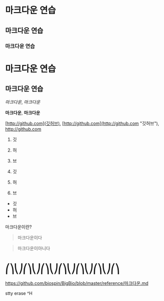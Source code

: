 # 마크다운 연습
## 마크다운 연습
### 마크다운 연습

마크다운 연습
=================

마크다운 연습
-----------------

*마크다운*, _마크다운_

**마크다운**, __마크다운__

[http://github.com](깃허브), [http://github.com](http://github.com "깃허브"), http://github.com

1. 깃
2. 허
3. 브

1. 깃
1. 허
1. 브

- 깃
- 허
- 브

마크다운이란?
>마크다운이다

>마크다운이아니다

# ⎛⎞⎝⎠⎛⎞⎝⎠⎛⎞⎝⎠⎛⎞⎝⎠⎛⎞⎝⎠⎛⎞⎝⎠⎛⎞

https://github.com/biospin/BigBio/blob/master/reference/마크다운.md

stty erase ^H
